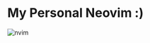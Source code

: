 # My Personal Neovim :)

![nvim](https://user-images.githubusercontent.com/96896184/206932230-a4519491-6230-48cf-98b6-ae20610068d8.png)

